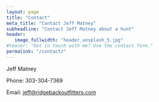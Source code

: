 ```yaml
---
layout: page
title: "Contact"
meta_title: "Contact Jeff Matney"
subheadline: "Contact Jeff Matney about a hunt"
header:
   image_fullwidth: "header_unsplash_5.jpg"
#teaser: "Get in touch with me? Use the contact form."
permalink: "/contact/"
---
```

Jeff Matney

Phone: 303-304-7369

Email: jeff@ridgebackoutfitters.com
